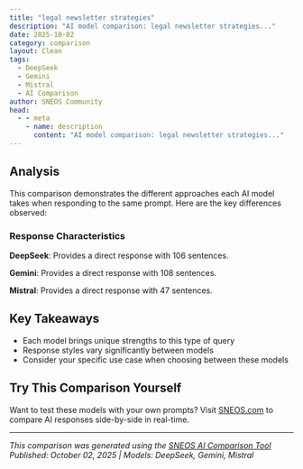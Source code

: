 ```yaml
---
title: "legal newsletter strategies"
description: "AI model comparison: legal newsletter strategies..."
date: 2025-10-02
category: comparison
layout: Clean
tags:
  - DeepSeek
  - Gemini
  - Mistral
  - AI Comparison
author: SNEOS Community
head:
  - - meta
    - name: description
      content: "AI model comparison: legal newsletter strategies..."
---
```


<ChatComparison
  title="legal newsletter strategies"
  prompt="legal newsletter strategies"
  :responses='{"DeepSeek": "Of course. Here is a comprehensive guide to legal newsletter strategies, broken down into why they matter, how to structure them, key content ideas, and best practices for execution.\n\n### **Why a Legal Newsletter is a Non-Negotiable Marketing Tool**\n\nA newsletter is not just an email blast; it\u0027s a strategic communication channel that serves multiple critical functions:\n\n* **Builds Trust and Credibility:** By providing valuable, non-promotional information, you position your firm as a knowledgeable and reliable authority in your practice area(s).\n* **Stays Top-of-Mind:** When a legal need arises, clients and referrals are more likely to remember the firm that consistently provides them with useful insights.\n* **Nurtures Leads:** Many potential clients are not ready to hire an attorney immediately. A newsletter nurtures them over time until they are.\n* **Drives Traffic to Your Website:** Each article or update can link back to a full blog post or resource page on your website, improving your SEO and engagement.\n* **Reinforces Client Relationships:** For existing clients, it shows you care about their ongoing legal well-being beyond their immediate case.\n\n---\n\n### **Strategy 1: Define Your Audience \u0026 Goals**\n\nBefore writing a single word, answer these questions:\n\n* **Who are you writing for?**\n * **Existing Clients:** Focus on client education, firm updates, and \u0022myth vs. fact\u0022 content.\n * **Referral Sources (CPAs, financial advisors):** Focus on complex legal issues, case studies, and how you collaborate.\n * **Potential Clients (Leads):** Focus on educational content that addresses common pain points and questions.\n * **Specific Practice Area Targets:** e.g., startups for a corporate lawyer, families for an estate planner.\n\n* **What is your primary goal?**\n * Generate new leads?\n * Improve client retention?\n * Establish expertise in a niche?\n * Announce firm news?\n\nYour audience and goals will dictate your content, tone, and frequency.\n\n---\n\n### **Strategy 2: Choose Your Newsletter Type \u0026 Frequency**\n\nDon\u0027t try to be everything to everyone. Pick a format that suits your capacity and audience.\n\n| Newsletter Type | Best For | Frequency | Content Focus |\n| :--- | :--- | :--- | :--- |\n| **Educational Digest** | Lead Generation, Brand Building | Monthly (Most Common) | Summaries of recent blog posts, legal updates, \u0022how-to\u0022 guides. |\n| **Curated News Roundup** | Establishing Broad Expertise | Bi-weekly / Weekly | Links to relevant articles, court rulings, and industry news with your brief commentary. |\n| **Niche Alert** | Highly Specialized Practices | As-needed / Quarterly | Deep dives into a single, complex legal change or case outcome. |\n| **Firm Update** | Client \u0026 Referral Source Nurturing | Quarterly | New hires, case wins, community involvement, pro bono work. |\n\n**Golden Rule:** Consistency is more important than frequency. It\u0027s better to send a high-quality monthly newsletter than to commit to a weekly one you can\u0027t sustain.\n\n---\n\n### **Strategy 3: Craft Compelling Content (The \u0022What\u0022)**\n\nYour content must provide value first and sell second. The 80/20 rule is a good guide: 80% educational content, 20% promotional.\n\n**High-Value Content Ideas:**\n\n* **Explain a New Law or Regulation:** How does it impact your readers? Use plain language.\n* **Case Study (De-identified):** \u0022How We Helped a Client Navigate a Complex Business Dispute.\u0022 Focus on the problem and the solution, not just the victory.\n* **Myth vs. Fact:** \u0022Estate Planning Myths That Could Cost Your Family.\u0022\n* **FAQ Section:** Answer the most common questions you get in consultations.\n* **Seasonal Reminders:** \u0022Year-End Tax Planning for Businesses,\u0022 \u0022Summer Vacation Estate Planning Checklist.\u0022\n* **Client Spotlight/Testimonial:** With permission, share a client\u0027s success story.\n* **Firm News:** Welcome new attorneys, announce speaking engagements, or share community service efforts.\n\n**What to Avoid:**\n\n* **Speculating on Case Outcomes:** Never guarantee a specific result.\n* **Giving Specific Legal Advice:** Your newsletter is educational, not a substitute for legal counsel. Always include a disclaimer.\n* **Being Overly Promotional:** Readers will tune out if every email is a sales pitch.\n* **Using Excessive Legalese:** Write for an 8th-grade reading level. Explain complex terms.\n\n---\n\n### **Strategy 4: Master Execution \u0026 Design (The \u0022How\u0022)**\n\n**Subject Line \u0026 Preheader Text:**\n* This is the most important part of your email. It determines the open rate.\n* **Do:** Be clear, compelling, and create curiosity. E.g., \u00223 Estate Planning Mistakes to Avoid | [Firm Name]\u0022 or \u0022The Supreme Court\u0027s Ruling on X: What It Means for You.\u0022\n* **Don\u0027t:** Use spammy words like \u0022Free,\u0022 \u0022Lawsuit,\u0022 or excessive punctuation \u0022!!!\u0022\n\n**Design \u0026 Layout:**\n* **Keep it Clean \u0026 Scannable:** Most people skim. Use short paragraphs, bullet points, subheadings, and bold text.\n* **Mobile-First:** Over 60% of emails are opened on mobile. Ensure your template is responsive.\n* **Strong Branding:** Use your logo, brand colors, and a professional template.\n* **Visuals:** Include relevant, high-quality images or graphics to break up text.\n\n**Calls-to-Action (CTA):**\n* Every newsletter should have a primary goal. Make it easy for readers to take the next step.\n* **Clear CTAs:** \u0022Schedule a Consultation,\u0022 \u0022Read the Full Article on Our Blog,\u0022 \u0022Download Our Free Guide,\u0022 \u0022Follow Us on LinkedIn.\u0022\n* **Placement:** Use buttons instead of text links. Place them strategically throughout the email.\n\n---\n\n### **Strategy 5: Leverage Tools \u0026 Measure Success**\n\n**Essential Tools:**\n* **Email Marketing Platform:** **Mailchimp**, Constant Contact, or **HubSpot**. They handle templates, list management, analytics, and legal compliance (like unsubscribe links).\n* **CRM (Customer Relationship Management):** Integrate your newsletter sign-ups with your CRM (like Clio, Salesforce) to track leads.\n\n**Key Metrics to Track:**\n* **Open Rate:** (% of people who opened it). Industry average for legal is ~20-25%. Indicates subject line success.\n* **Click-Through Rate (CTR):** (% of people who clicked a link). Indicates content relevance and CTA effectiveness.\n* **Unsubscribe Rate:** A sudden spike means your content missed the mark.\n* **Conversions:** The most important metric. How many people scheduled a consultation or downloaded a guide after clicking?\n\n---\n\n### **Sample Newsletter Structure (The \u0022Skeleton\u0022)**\n\n1. **Preheader Text:** (Brief preview text next to the subject line) *\u0022A new ruling on non-compete agreements and seasonal business tips.\u0022*\n2. **Header:** Firm Logo, maybe a tagline.\n3. **Introduction (1-2 paragraphs):** Welcoming tone. Briefly state the theme of this issue. \u0022Welcome to our Spring newsletter. This month, we\u0027re focusing on protecting your business...\u0022\n4. **Featured Article 1:** \u0022The Changing Landscape of Non-Compete Agreements\u0022 (with a \u0022Read More\u0022 link to the full blog post).\n5. **Featured Article 2:** \u00225 Essential Contracts for Your Seasonal Business\u0022 (with a \u0022Download Our Guide\u0022 button).\n6. **Firm News Section:** \u0022We are proud to announce that Jane Doe has joined our litigation team!\u0022\n7. **Final CTA \u0026 Social Links:** \u0022Ready to secure your business\u0027s future? Schedule a confidential consultation with us today.\u0022 Include links to your LinkedIn, Twitter, etc.\n8. **Footer:** Full firm name, address, contact info, and a **prominent disclaimer.**\n\n**Disclaimer Example:** *\u0022This newsletter is for informational purposes only and does not constitute legal advice. Reading this newsletter does not create an attorney-client relationship. Please consult with an attorney for your specific situation.\u0022*\n\nBy implementing these strategies, your legal newsletter will transform from a simple email into a powerful tool for growth, client satisfaction, and brand authority.", "Gemini": "Okay, let\u0027s brainstorm some effective legal newsletter strategies. Here\u0027s a breakdown of considerations, tactics, and best practices, tailored for maximizing impact and engagement:\n\n**I. Defining Your Goals \u0026 Audience**\n\nBefore you start writing, get crystal clear on your objectives and who you\u0027re targeting. This will inform everything from content choices to tone.\n\n* **Goals:**\n * **Lead Generation:** Attract potential clients.\n * **Brand Awareness/Thought Leadership:** Establish your firm/lawyers as experts.\n * **Client Retention:** Keep existing clients informed and engaged.\n * **Referral Generation:** Encourage existing clients and contacts to refer new business.\n * **Website Traffic:** Drive traffic to your website.\n * **Positioning:** Define your unique selling proposition (USP) and target market.\n * **Industry News Coverage:** Keep up-to-date with current information and inform your readers.\n\n* **Target Audience:**\n * **Demographics:** (Industry, location, company size, job title, etc.). Are you targeting businesses, individuals, or a specific industry?\n * **Pain Points:** What legal challenges are they facing? What information do they need?\n * **Knowledge Level:** Are they sophisticated legal consumers or novices?\n * **Communication Preferences:** Do they prefer concise summaries or in-depth analysis?\n\n**II. Content Strategy: What to Include**\n\nThe heart of your newsletter is the content. Here are some compelling options:\n\n* **Key Legal Updates:**\n * **New Laws \u0026 Regulations:** Summarize recent changes relevant to your audience\u0027s industry or personal lives. Explain the *impact* of these changes, not just the changes themselves.\n * **Court Decisions:** Highlight significant court cases and their implications. Focus on the practical takeaways.\n * **Regulatory Agency Actions:** Report on enforcement actions, guidance documents, and other pronouncements from regulatory bodies.\n * **Legal Trends:** Discuss emerging legal issues and predict future developments.\n\n* **Educational Content:**\n * **\u0022Legal FAQs\u0022:** Answer frequently asked questions about specific areas of law.\n * **\u0022Common Mistakes\u0022:** Identify common legal pitfalls and how to avoid them.\n * **\u0022Understanding [Legal Concept]\u0022:** Explain complex legal concepts in plain language.\n * **Checklists \u0026 Guides:** Offer practical checklists or guides related to legal compliance, risk management, etc.\n * **\u0022Did You Know?\u0022 Facts:** Share interesting and relevant legal tidbits.\n\n* **Firm News \u0026 Insights:**\n * **Case Studies:** (With client permission, of course!) Share anonymized examples of how you\u0027ve helped clients achieve successful outcomes.\n * **Attorney Profiles:** Introduce your team members and highlight their expertise.\n * **Firm Events:** Promote upcoming webinars, seminars, or conferences.\n * **Awards \u0026 Recognition:** Share news of awards or accolades received by your firm or attorneys.\n * **Community Involvement:** Showcase your firm\u0027s charitable activities or pro bono work.\n * **Firm Culture:** Give a glimpse into the firm\u0027s values and team dynamics.\n\n* **Interactive Elements:**\n * **Polls \u0026 Surveys:** Gather feedback and engage readers.\n * **Quizzes:** Test readers\u0027 knowledge of legal topics (fun and educational!).\n * **Ask the Attorney:** Solicit questions from readers and answer them in future newsletters.\n\n* **Calls to Action (CTAs):** Every newsletter should have a clear call to action.\n * \u0022Schedule a Consultation\u0022\n * \u0022Download our Guide\u0022\n * \u0022Register for our Webinar\u0022\n * \u0022Read the Full Article on Our Blog\u0022\n * \u0022Contact Us to Learn More\u0022\n * \u0022Refer a Friend\u0022\n\n**III. Writing Style \u0026 Tone**\n\n* **Clarity \u0026 Conciseness:** Avoid legal jargon whenever possible. Use clear, straightforward language. Get to the point quickly.\n* **Informative \u0026 Engaging:** Provide valuable information that readers will find useful and interesting. Don\u0027t just regurgitate legal text; add analysis and context.\n* **Authoritative \u0026 Trustworthy:** Establish your credibility by demonstrating your expertise and providing accurate information.\n* **Personalized (If Possible):** Segment your audience and tailor content to their specific interests. Use personalization tokens (e.g., \u0022Dear [First Name]\u0022).\n* **Proofread Carefully:** Errors in grammar or spelling can damage your credibility.\n\n**IV. Design \u0026 Formatting**\n\n* **Mobile-Friendly:** Ensure your newsletter looks good on all devices (smartphones, tablets, desktops).\n* **Visually Appealing:** Use a clean, professional design with high-quality images or graphics.\n* **Easy to Scan:** Use headings, subheadings, bullet points, and white space to make the newsletter easy to read.\n* **Branding:** Incorporate your firm\u0027s logo, colors, and other branding elements.\n* **Accessibility:** Ensure your newsletter is accessible to people with disabilities (e.g., use alt text for images).\n\n**V. Email Marketing Platform \u0026 Segmentation**\n\n* **Choose a Reputable Platform:** Consider options like Mailchimp, Constant Contact, ConvertKit, or ActiveCampaign. These platforms offer features like list management, email automation, and analytics.\n* **Segment Your Audience:** Divide your subscribers into different groups based on their interests, demographics, or engagement levels. This allows you to send more targeted and relevant content. Examples:\n * By industry\n * By type of client (business vs. individual)\n * By practice area of interest\n\n**VI. Distribution \u0026 Promotion**\n\n* **Consistent Schedule:** Establish a regular sending schedule (e.g., weekly, bi-weekly, monthly) and stick to it.\n* **Promote Your Newsletter:**\n * **Website Signup Form:** Make it easy for visitors to subscribe to your newsletter.\n * **Social Media:** Share links to your newsletter signup page on social media.\n * **Email Signature:** Include a link to your newsletter signup page in your email signature.\n * **Networking Events:** Promote your newsletter at industry events.\n* **Welcome Email:** Send a welcome email to new subscribers to introduce your firm and set expectations.\n\n**VII. Tracking \u0026 Analysis**\n\n* **Key Metrics:**\n * **Open Rate:** The percentage of subscribers who opened your email.\n * **Click-Through Rate (CTR):** The percentage of subscribers who clicked on a link in your email.\n * **Unsubscribe Rate:** The percentage of subscribers who unsubscribed from your list.\n * **Conversion Rate:** The percentage of subscribers who took a desired action (e.g., scheduled a consultation).\n * **Website Traffic:** Track how much traffic the newsletter drives to your website.\n* **Use Analytics to Improve:** Analyze your data to identify what\u0027s working and what\u0027s not. Experiment with different subject lines, content formats, and sending times to optimize your results. A/B testing is your friend.\n\n**VIII. Legal \u0026 Ethical Considerations**\n\n* **Advertising Rules:** Be aware of any advertising rules that apply to legal newsletters in your jurisdiction.\n* **Attorney-Client Privilege:** Do not disclose any confidential client information in your newsletter.\n* **Disclaimers:** Include a disclaimer stating that the information in the newsletter is for informational purposes only and does not constitute legal advice.\n* **Privacy Policy:** Have a clear privacy policy that explains how you collect, use, and protect subscribers\u0027 personal information.\n* **CAN-SPAM Act Compliance:** Comply with the CAN-SPAM Act, which regulates commercial email messages. This includes providing an unsubscribe link and a valid physical address.\n\n**IX. Examples of Content Ideas by Practice Area:**\n\nHere are some content ideas specific to different practice areas:\n\n* **Business Law:**\n * \u0022The Latest on LLC Formation in [State]\u0022\n * \u0022Negotiating Commercial Leases: Key Considerations\u0022\n * \u0022Protecting Your Trade Secrets\u0022\n* **Estate Planning:**\n * \u0022Understanding Wills and Trusts\u0022\n * \u0022Planning for Incapacity\u0022\n * \u0022Estate Tax Updates\u0022\n* **Family Law:**\n * \u0022Divorce in [State]: What You Need to Know\u0022\n * \u0022Child Custody and Visitation Rights\u0022\n * \u0022Prenuptial Agreements: Protecting Your Assets\u0022\n* **Intellectual Property:**\n * \u0022Copyright Protection for Creative Works\u0022\n * \u0022Trademark Registration: Protecting Your Brand\u0022\n * \u0022Patent Law Basics\u0022\n* **Personal Injury:**\n * \u0022What to Do After a Car Accident\u0022\n * \u0022Premises Liability: When Property Owners Are Responsible\u0022\n * \u0022Understanding Medical Malpractice\u0022\n* **Employment Law:**\n * \u0022Wage and Hour Laws: What Employers Need to Know\u0022\n * \u0022Discrimination in the Workplace\u0022\n * \u0022Employee Handbooks: Best Practices\u0022\n* **Criminal Law:**\n * \u0022Your Rights During a Police Investigation\u0022\n * \u0022Understanding DUI Laws\u0022\n * \u0022Expunging Your Criminal Record\u0022\n\n**X. Key Takeaways**\n\n* **Provide Value:** Focus on delivering genuinely helpful and informative content to your target audience.\n* **Be Consistent:** Maintain a regular sending schedule to keep your subscribers engaged.\n* **Promote Your Expertise:** Position your firm as a trusted source of legal information.\n* **Track Your Results:** Monitor your key metrics and use the data to improve your newsletter over time.\n* **Stay Compliant:** Ensure that your newsletter complies with all applicable legal and ethical requirements.\n* **Think Long-Term:** Building a successful legal newsletter takes time and effort. Be patient and persistent, and you\u0027ll eventually see results.\n\nBy following these strategies, you can create a legal newsletter that attracts new clients, strengthens existing relationships, and establishes your firm as a leader in its field. Good luck!\n", "Mistral": "Creating a legal newsletter can be an effective way to keep clients, colleagues, and other stakeholders informed about important legal developments, firm updates, and industry trends. Here are some strategies to help you create a compelling and effective legal newsletter:\n\n### 1. **Define Your Audience**\n - **Client Segmentation:** Tailor content to specific client groups (e.g., corporate clients, individual clients, industry-specific clients).\n - **Internal vs. External:** Decide whether the newsletter is for internal use (e.g., firm employees) or external distribution (e.g., clients, potential clients, industry peers).\n\n### 2. **Content Strategy**\n - **Relevant Topics:** Cover topics that are relevant to your audience, such as recent legal developments, regulatory changes, case studies, and industry trends.\n - **Educational Content:** Provide educational articles, FAQs, and how-to guides to help your audience understand complex legal issues.\n - **Firm Updates:** Include news about your firm, such as new hires, awards, and community involvement.\n - **Client Success Stories:** Highlight successful cases or client achievements to build trust and credibility.\n\n### 3. **Format and Design**\n - **Consistent Branding:** Ensure the newsletter aligns with your firm\u2019s branding, including logos, color schemes, and fonts.\n - **Readability:** Use clear headings, bullet points, and short paragraphs to make the content easy to scan.\n - **Visual Elements:** Incorporate images, infographics, and charts to make the content more engaging.\n - **Mobile-Friendly:** Ensure the newsletter is optimized for mobile devices, as many readers will access it on their phones or tablets.\n\n### 4. **Frequency and Timing**\n - **Consistent Schedule:** Decide on a consistent publishing schedule (e.g., monthly, quarterly) and stick to it.\n - **Timely Content:** Ensure that the content is timely and relevant to current events and legal developments.\n\n### 5. **Distribution Channels**\n - **Email Marketing:** Use email marketing platforms to distribute the newsletter to your subscriber list.\n - **Social Media:** Share the newsletter on your firm\u2019s social media channels to reach a broader audience.\n - **Website:** Post the newsletter on your firm\u2019s website for easy access and to improve SEO.\n\n### 6. **Engagement and Interaction**\n - **Calls to Action:** Include clear calls to action, such as links to contact the firm, download resources, or register for events.\n - **Feedback Mechanisms:** Encourage readers to provide feedback and ask questions through surveys, comments, or direct contact.\n - **Interactive Elements:** Incorporate polls, quizzes, or interactive graphics to engage readers.\n\n### 7. **Compliance and Ethics**\n - **Legal Review:** Ensure all content is reviewed by legal professionals to avoid misinformation or legal issues.\n - **Privacy and Data Protection:** Comply with data protection regulations when collecting and using subscriber information.\n\n### 8. **Analytics and Feedback**\n - **Track Performance:** Use analytics tools to track open rates, click-through rates, and other engagement metrics.\n - **Adjust Based on Feedback:** Regularly review feedback and analytics to make improvements and adjustments to future issues.\n\n### 9. **Collaboration and Contributions**\n - **Guest Contributors:** Invite guest contributors, such as industry experts or clients, to provide diverse perspectives.\n - **Team Involvement:** Encourage different departments within your firm to contribute articles and insights.\n\n### 10. **Promotion and Marketing**\n - **Cross-Promotion:** Promote the newsletter through other marketing channels, such as blogs, webinars, and events.\n - **Incentives:** Offer incentives, such as exclusive content or discounts, to encourage subscriptions and engagement.\n\nBy implementing these strategies, you can create a legal newsletter that is informative, engaging, and valuable to your audience, ultimately strengthening your firm\u2019s reputation and client relationships."}' 
  published-date="02:49"
/>

## Analysis

This comparison demonstrates the different approaches each AI model takes when responding to the same prompt. Here are the key differences observed:

### Response Characteristics

**DeepSeek**: Provides a direct response with 106 sentences. 

**Gemini**: Provides a direct response with 108 sentences. 

**Mistral**: Provides a direct response with 47 sentences. 

## Key Takeaways

- Each model brings unique strengths to this type of query
- Response styles vary significantly between models
- Consider your specific use case when choosing between these models

## Try This Comparison Yourself

Want to test these models with your own prompts? Visit [SNEOS.com](https://sneos.com) to compare AI responses side-by-side in real-time.

---

*This comparison was generated using the [SNEOS AI Comparison Tool](https://sneos.com)*
*Published: October 02, 2025 | Models: DeepSeek, Gemini, Mistral*
